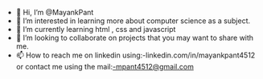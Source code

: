 - 👋 Hi, I’m @MayankPant
- 👀 I’m interested in learning more about computer science as a subject.
- 🌱 I’m currently learning html , css and javascript
- 💞️ I’m looking to collaborate on projects that you may want to share with me. 
- 📫 How to reach me on linkedin using:-linkedin.com/in/mayankpant4512 or contact me using the mail:-mpant4512@gmail.com

<!---
MayankPant/MayankPant is a ✨ special ✨ repository because its `README.md` (this file) appears on your GitHub profile.
You can click the Preview link to take a look at your changes.
--->
